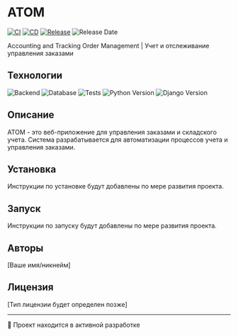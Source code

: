 # ATOM

[![CI](https://github.com/Wwwoper/ATOM/actions/workflows/ci.yml/badge.svg)](https://github.com/Wwwoper/ATOM/actions/workflows/ci.yml)
[![CD](https://github.com/Wwwoper/ATOM/actions/workflows/cd.yml/badge.svg)](https://github.com/Wwwoper/ATOM/actions/workflows/cd.yml)
[![Release](https://img.shields.io/github/v/release/Wwwoper/ATOM?style=flat-square)](https://github.com/Wwwoper/ATOM/releases)
![Release Date](https://img.shields.io/github/release-date/Wwwoper/ATOM?style=flat-square)

Accounting and Tracking Order Management | Учет и отслеживание управления заказами

## Технологии

![Backend](https://img.shields.io/badge/Backend-Django-green?style=flat-square&logo=django)
![Database](https://img.shields.io/badge/Database-PostgreSQL-blue?style=flat-square&logo=postgresql)
![Tests](https://img.shields.io/badge/Tests-Pytest-red?style=flat-square&logo=pytest)
![Python Version](https://img.shields.io/badge/python-3.11-blue?style=flat-square&logo=python)
![Django Version](https://img.shields.io/badge/django-4.2-green?style=flat-square&logo=django)

## Описание

ATOM - это веб-приложение для управления заказами и складского учета. Система разрабатывается для автоматизации процессов учета и управления заказами.


## Установка

Инструкции по установке будут добавлены по мере развития проекта.

## Запуск

Инструкции по запуску будут добавлены по мере развития проекта.

## Авторы

[Ваше имя/никнейм]

## Лицензия

[Тип лицензии будет определен позже]

---

🚧 Проект находится в активной разработке
